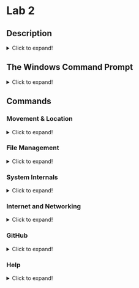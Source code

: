 # Lab 2
## Description
<details>
  <summary>Click to expand!</summary>
  
**Lab 2:** The purpose of Lab 2 is to familiarize oneself with common terminal commands for Windows systems. Roughly based on the following list of commands.
![image](https://user-images.githubusercontent.com/43688127/159589275-6f8833fc-fec4-4c1e-b83e-55be10f40290.png)
</details>

## The Windows Command Prompt
<details>
  <summary>Click to expand!</summary>
  
The Windows Command Prompt (or CMD) is a textual representation of your basic computer file system that is the Windows version of Linux's terminal. It's a text-based environment where commands can be sent to perform tasks and control the computer. Similar to the Linux terminal, **commands** can be sent to trigger specific actions, and these commands can be further controlled by the use of **arguments**.  <br>

There are plenty of CMD tutorials on the internet. Here are a couple:  <br>
[MUD](https://www.makeuseof.com/tag/a-beginners-guide-to-the-windows-command-line/)  <br>
[Rip Tutorial](https://riptutorial.com/cmd)  <br>
[Tech Tip Vault](https://techtipvault.com/windows/command-prompt-windows-10-cmd-guide/)  <br>
  
Since these terminals serve essentially the same function, many of the commands from the Linux terminal are the same or have equivalents for CMD. Many of them can be found [here](https://www.lemoda.net/windows/windows2unix/windows2unix.html).
</details>

## Commands
### Movement & Location
<details>
  <summary>Click to expand!</summary>
  
- `>dir`  <br>
    <details>
      <summary>Click to expand!</summary>
  
    </details>
  
- `>cd`  <br>
    <details>
      <summary>Click to expand!</summary>
      
    </details>
  
- `>tree`  <br>
    <details>
      <summary>Click to expand!</summary>

    </details>
</details>

### File Management
<details>
  <summary>Click to expand!</summary>

- `>copy`
    <details>
      <summary>Click to expand!</summary>
    
    This command allows you to copy files 
    </details>
  
- `>move`
    <details>
      <summary>Click to expand!</summary>
      
    </details>
  
- `>del`
    <details>
      <summary>Click to expand!</summary>
      
    </details>
  
- `>type`
    <details>
      <summary>Click to expand!</summary>
      
    </details>
  
- `>echo`
    <details>
      <summary>Click to expand!</summary>
      
    </details>
  
- `>mkdir` or `>md`
    <details>
      <summary>Click to expand!</summary>
      
    </details>
  
- `$ rmdir`
    <details>
      <summary>Click to expand!</summary>
      
    </details>
  
- `>attrib`
    <details>
      <summary>Click to expand!</summary>
      
    </details>
</details>

### System Internals
<details>
  <summary>Click to expand!</summary>
  
- `>hostname`
    <details>
      <summary>Click to expand!</summary>
      
    </details>
  
- `>set`
    <details>
      <summary>Click to expand!</summary>
      
    </details>
  
- `>tasklist`
    <details>
      <summary>Click to expand!</summary>
      
    </details>
  
- `>systeminfo`
    <details>
      <summary>Click to expand!</summary>
      
    </details>
</details>

### Internet and Networking
<details>
  <summary>Click to expand!</summary>

- `>ipconfig`
    <details>
      <summary>Click to expand!</summary>
      
    </details>
  
- `>ping`
    <details>
      <summary>Click to expand!</summary>
      
    </details>
  
- `>etstat`
    <details>
      <summary>Click to expand!</summary>
      
    </details>
</details>

### GitHub
<details>
  <summary>Click to expand!</summary>

- `>git clone`
    <details>
      <summary>Click to expand!</summary>
      
    </details>
  
- `>git add`
    <details>
      <summary>Click to expand!</summary>
      
    </details>
  
- `>git commit`
    <details>
      <summary>Click to expand!</summary>
      
    </details>
  
- `>git push`
    <details>
      <summary>Click to expand!</summary>
      
    </details>
  
- `>git status`
    <details>
      <summary>Click to expand!</summary>
      
    </details>
</details>

### Help
<details>
  <summary>Click to expand!</summary>

- `>help`
    <details>
      <summary>Click to expand!</summary>
      
    </details>
  
- `>cls`
    <details>
      <summary>Click to expand!</summary>
      
    </details>
  
- F7 (key)
    <details>
      <summary>Click to expand!</summary>
      
    </details>
  
- `>taskkill/im`
    <details>
      <summary>Click to expand!</summary>
      
    </details>
</details>

